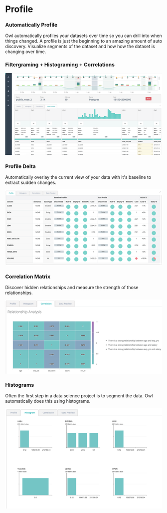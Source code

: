 # Profile

### Automatically Profile

Owl automatically profiles your datasets over time so you can drill into when things changed.  A profile is just the beginning to an amazing amount of auto discovery.  Visualize segments of the dataset and how how the dataset is changing over time.

### Filtergraming + Histograming + Correlations

![](../.gitbook/assets/owl-profile%20%281%29.png)

### Profile Delta

Automatically overlay the current view of your data with it's baseline to extract sudden changes.

![](../.gitbook/assets/owl-profile-delta.png)

### Correlation Matrix

Discover hidden relationships and measure the strength of those relationships.

![](../.gitbook/assets/owl-relationships.png)

### Histograms

Often the first step in a data science project is to segment the data.  Owl automatically does this using histograms.

![](../.gitbook/assets/owl-histogram.png)


